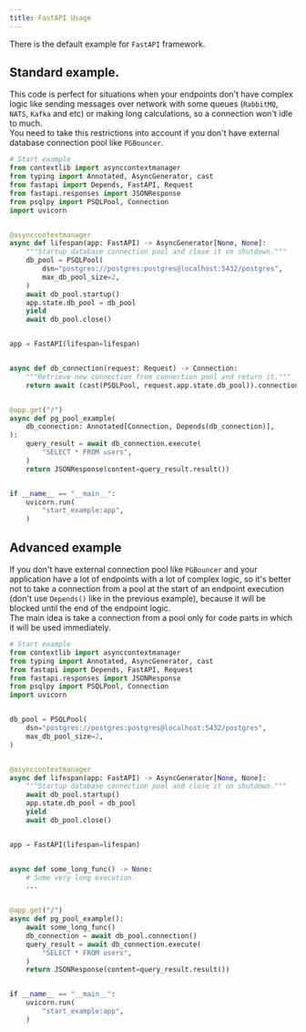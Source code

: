 ```yaml
---
title: FastAPI Usage
---
```


There is the default example for `FastAPI` framework.

## Standard example.
This code is perfect for situations when your endpoints don't have complex logic
like sending messages over network with some queues (`RabbitMQ`, `NATS`, `Kafka` and etc)
or making long calculations, so a connection won't idle to much.  
You need to take this restrictions into account if you don't have external database connection pool
like `PGBouncer`.

```python
# Start example
from contextlib import asynccontextmanager
from typing import Annotated, AsyncGenerator, cast
from fastapi import Depends, FastAPI, Request
from fastapi.responses import JSONResponse
from psqlpy import PSQLPool, Connection
import uvicorn


@asynccontextmanager
async def lifespan(app: FastAPI) -> AsyncGenerator[None, None]:
    """Startup database connection pool and close it on shutdown."""
    db_pool = PSQLPool(
        dsn="postgres://postgres:postgres@localhost:5432/postgres",
        max_db_pool_size=2,
    )
    await db_pool.startup()
    app.state.db_pool = db_pool
    yield
    await db_pool.close()


app = FastAPI(lifespan=lifespan)


async def db_connection(request: Request) -> Connection:
    """Retrieve new connection from connection pool and return it."""
    return await (cast(PSQLPool, request.app.state.db_pool)).connection()


@app.get("/")
async def pg_pool_example(
    db_connection: Annotated[Connection, Depends(db_connection)],
):
    query_result = await db_connection.execute(
        "SELECT * FROM users",
    )
    return JSONResponse(content=query_result.result())


if __name__ == "__main__":
    uvicorn.run(
        "start_example:app",
    )
```

## Advanced example
If you don't have external connection pool like `PGBouncer` and your application have a lot of endpoints with a lot of complex logic,
so it's better not to take a connection from a pool at the start of an endpoint execution (don't use `Depends()` like in the previous example), because it will be blocked until the end of the endpoint logic.  
The main idea is take a connection from a pool only for code parts in which it will be used immediately.
```python
# Start example
from contextlib import asynccontextmanager
from typing import Annotated, AsyncGenerator, cast
from fastapi import Depends, FastAPI, Request
from fastapi.responses import JSONResponse
from psqlpy import PSQLPool, Connection
import uvicorn


db_pool = PSQLPool(
    dsn="postgres://postgres:postgres@localhost:5432/postgres",
    max_db_pool_size=2,
)


@asynccontextmanager
async def lifespan(app: FastAPI) -> AsyncGenerator[None, None]:
    """Startup database connection pool and close it on shutdown."""
    await db_pool.startup()
    app.state.db_pool = db_pool
    yield
    await db_pool.close()


app = FastAPI(lifespan=lifespan)


async def some_long_func() -> None:
    # Some very long execution.
    ...


@app.get("/")
async def pg_pool_example():
    await some_long_func()
    db_connection = await db_pool.connection()
    query_result = await db_connection.execute(
        "SELECT * FROM users",
    )
    return JSONResponse(content=query_result.result())


if __name__ == "__main__":
    uvicorn.run(
        "start_example:app",
    )
```